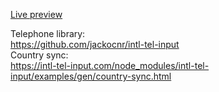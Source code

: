 [Live preview](https://github.com/mart-in-a-jar/js_fiddle/blob/main/form_validation/dist/index.html)  

Telephone library:  
https://github.com/jackocnr/intl-tel-input  
Country sync:  
https://intl-tel-input.com/node_modules/intl-tel-input/examples/gen/country-sync.html
